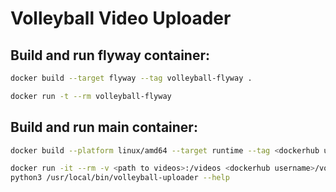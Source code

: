 # Volleyball Video Uploader

## Build and run flyway container:

```sh
docker build --target flyway --tag volleyball-flyway .
```

```sh
docker run -t --rm volleyball-flyway
```

## Build and run main container:

```sh
docker build --platform linux/amd64 --target runtime --tag <dockerhub username>/volleyball-uploader .
```

```sh
docker run -it --rm -v <path to videos>:/videos <dockerhub username>/volleyball-uploader bash
python3 /usr/local/bin/volleyball-uploader --help
```
